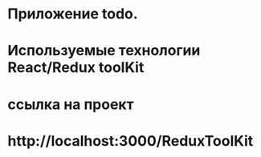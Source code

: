 # Приложение todo.

# Используемые технологии React/Redux toolKit

# ссылка на проект

# http://localhost:3000/ReduxToolKit
